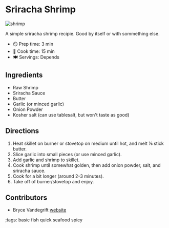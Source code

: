 # Sriracha Shrimp

![shrimp](pix/sriracha-shrimp.webp)

A simple sriracha shrimp recipie. Good by itself or with sommething else.

- ⏲️ Prep time: 3 min
- 🍳 Cook time: 15 min
- 🍽️ Servings: Depends

## Ingredients

- Raw Shrimp
- Sriracha Sauce
- Butter
- Garlic (or minced garlic)
- Onion Powder
- Kosher salt (can use tablesalt, but won't taste as good)

## Directions

1. Heat skillet on burner or stovetop on medium until hot, and melt ⅛ stick butter.
2. Slice garlic into small pieces (or use minced garlic).
3. Add garlic and shrimp to skillet.
3. Cook shrimp until somewhat golden, then add onion powder, salt, and sriracha sauce.
4. Cook for a bit longer (around 2-3 minutes).
5. Take off of burner/stovetop and enjoy.

## Contributors

- Bryce Vandegrift [website](https://brycevandegrift.xyz)

;tags: basic fish quick seafood spicy
